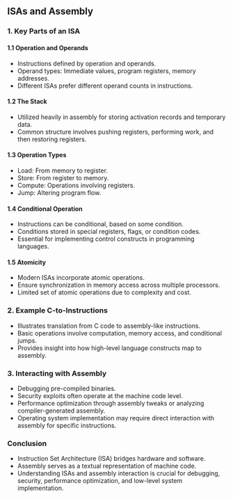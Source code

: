 ## ISAs and Assembly

### 1. Key Parts of an ISA

#### 1.1 Operation and Operands

- Instructions defined by operation and operands.
- Operand types: Immediate values, program registers, memory addresses.
- Different ISAs prefer different operand counts in instructions.

#### 1.2 The Stack

- Utilized heavily in assembly for storing activation records and temporary data.
- Common structure involves pushing registers, performing work, and then restoring registers.

#### 1.3 Operation Types

- Load: From memory to register.
- Store: From register to memory.
- Compute: Operations involving registers.
- Jump: Altering program flow.

#### 1.4 Conditional Operation

- Instructions can be conditional, based on some condition.
- Conditions stored in special registers, flags, or condition codes.
- Essential for implementing control constructs in programming languages.

#### 1.5 Atomicity

- Modern ISAs incorporate atomic operations.
- Ensure synchronization in memory access across multiple processors.
- Limited set of atomic operations due to complexity and cost.

### 2. Example C-to-Instructions

- Illustrates translation from C code to assembly-like instructions.
- Basic operations involve computation, memory access, and conditional jumps.
- Provides insight into how high-level language constructs map to assembly.

### 3. Interacting with Assembly

- Debugging pre-compiled binaries.
- Security exploits often operate at the machine code level.
- Performance optimization through assembly tweaks or analyzing compiler-generated assembly.
- Operating system implementation may require direct interaction with assembly for specific instructions.

### Conclusion

- Instruction Set Architecture (ISA) bridges hardware and software.
- Assembly serves as a textual representation of machine code.
- Understanding ISAs and assembly interaction is crucial for debugging, security, performance optimization, and low-level system implementation.
